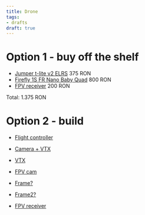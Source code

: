 ```yaml
---
title: Drone
tags:
- drafts
draft: true
---
```


# Option 1 - buy off the shelf

- [Jumper t-lite v2 ELRS](https://www.jumper-b2b.com/new-upgrade-jumper-t-lite-v2-jp4in1-multi-protocol-module-radio-controller-hall-sensor-gimbals-opentx-multi-protocol-p0113.html) 375 RON
- [Firefly 1S FR Nano Baby Quad](https://flywoo.net/collections/analog-bnf-pnp-rtf/products/firefly-1s-fr-nano-baby-quad-40mm-v1-2?variant=42357348139248) 800 RON
- [FPV receiver](https://www.amazon.com/Receiver-Female-Plastic-Android-Monitor/dp/B07Q5MPC8V/ref=sr_1_3?keywords=fpv+receiver&qid=1664306822&qu=eyJxc2MiOiI1LjExIiwicXNhIjoiNC42MiIsInFzcCI6IjMuOTYifQ%3D%3D&sr=8-3) 200 RON

Total: 1.375 RON

# Option 2 - build

- [Flight controller](https://idrones.ro/produs/bezchetkov-poleten-kontroler-f4-1s-12a-aio-elrs-priemnik/?gclid=CjwKCAjwm8WZBhBUEiwA178UnAAQrmkRs5cK6YqUVg9MN9PDt-EMH_yYbdXrUbe4Zbbe4xCzfNZ8aBoCR44QAvD_BwE)

- [Camera + VTX](https://idrones.ro/produs/fpv-kamera-a01-vtx-5-8g/)

- [VTX](https://idrones.ro/produs/m03-25-350mw-5-8g-vtx/)

- [FPV cam](https://idrones.ro/produs/fpv-camera-runcam-nano-2-fpv-2-1-mm/)

- [Frame?](https://www.thingiverse.com/thing:4225296)

- [Frame2?](https://www.aliexpress.com/item/1005002826962814.html?spm=a2g0o.productlist.0.0.9cda4e27D1jAg9&algo_pvid=b236032a-5b09-42a7-b1d0-4ba54f6077a6&algo_exp_id=b236032a-5b09-42a7-b1d0-4ba54f6077a6-36&pdp_ext_f=%7B%22sku_id%22%3A%2212000022362900660%22%7D&pdp_npi=2%40dis%21RON%21122.23%2172.1%21%21%2132.73%21%21%402101e9d416642089094214913e40b9%2112000022362900660%21sea&curPageLogUid=BQVHd3LivNd8)

- [FPV receiver](https://idrones.ro/produs/eachine-rotg01-pro-5-8g-150ch-channel-fpv-receiver-for-android/)